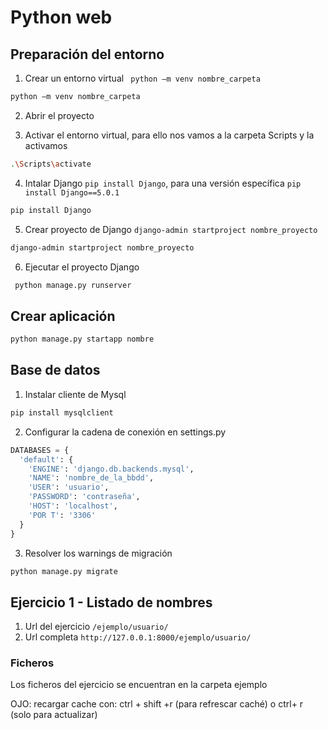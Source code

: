 # Python web

## Preparación del entorno

  1. Crear un entorno virtual ``` python –m venv nombre_carpeta```
  ```bash
  python –m venv nombre_carpeta
  ```

  2. Abrir el proyecto

  3. Activar el entorno virtual, para ello nos vamos a la carpeta Scripts y la activamos
  ```bash
  .\Scripts\activate
  ```

  4. Intalar Django ```pip install Django```, para una versión específica ```pip install Django==5.0.1```
  ```bash
  pip install Django
  ```

 5. Crear proyecto de Django ```django-admin startproject nombre_proyecto```
  ```bash
  django-admin startproject nombre_proyecto
  ``` 

  6. Ejecutar el proyecto Django
  ```bash
   python manage.py runserver
  ``` 

## Crear aplicación 

```bash
python manage.py startapp nombre
```

## Base de datos

  1. Instalar cliente de Mysql
  ```bash
  pip install mysqlclient
  ```

  2. Configurar la cadena de conexión en settings.py
  ```python
  DATABASES = {
    'default': {
      'ENGINE': 'django.db.backends.mysql',
      'NAME': 'nombre_de_la_bbdd',
      'USER': 'usuario',
      'PASSWORD': 'contraseña',
      'HOST': 'localhost',
      'POR T': '3306'
    }
  }
  ```

  3. Resolver los warnings de migración
  ```bash
  python manage.py migrate
  ```


## Ejercicio 1 - Listado de nombres

  1. Url del ejercicio ```/ejemplo/usuario/```
  2. Url completa ```http://127.0.0.1:8000/ejemplo/usuario/```

### Ficheros
Los ficheros del ejercicio se encuentran en la carpeta ejemplo


OJO: recargar cache con: ctrl + shift +r (para  refrescar caché) o ctrl+ r (solo para actualizar)
